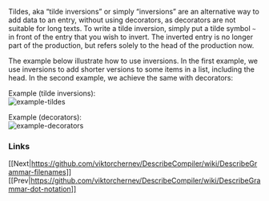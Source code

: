 Tildes, aka “tilde inversions” or simply “inversions” are an alternative way to add data to an entry, without using decorators, as decorators are not suitable for long texts. To write a tilde inversion, simply put a tilde symbol `~` in front of the entry that you wish to invert. The inverted entry is no longer part of the production, but refers solely to the head of the production now.

The example below illustrate how to use inversions. In the first example, we use inversions to add shorter versions to some items in a list, including the head. In the second example, we achieve the same with decorators:


Example (tilde inversions):<br />
![example-tildes](https://github.com/user-attachments/assets/3300cae9-6591-472a-a4d0-e7f1b8dab81e)



Example (decorators):<br />
![example-decorators](https://github.com/user-attachments/assets/fdd1187e-7772-4e34-a94b-3ae9e2038f81)


### Links
[[Next|https://github.com/viktorchernev/DescribeCompiler/wiki/DescribeGrammar-filenames]]  
[[Prev|https://github.com/viktorchernev/DescribeCompiler/wiki/DescribeGrammar-dot-notation]]  